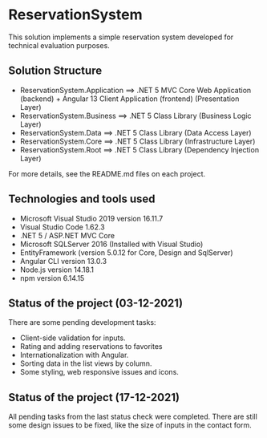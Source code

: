 ﻿# ReservationSystem

This solution implements a simple reservation system developed for technical evaluation purposes.

## Solution Structure

* ReservationSystem.Application ==> .NET 5 MVC Core Web Application (backend) + Angular 13 Client Application (frontend) (Presentation Layer)
* ReservationSystem.Business ==> .NET 5 Class Library (Business Logic Layer)
* ReservationSystem.Data ==> .NET 5 Class Library (Data Access Layer)
* ReservationSystem.Core ==> .NET 5 Class Library (Infrastructure Layer)
* ReservationSystem.Root ==> .NET 5 Class Library (Dependency Injection Layer)

For more details, see the README.md files on each project.


## Technologies and tools used
* Microsoft Visual Studio 2019 version 16.11.7
* Visual Studio Code 1.62.3
* .NET 5 / ASP.NET MVC Core
* Microsoft SQLServer 2016 (Installed with Visual Studio)
* EntityFramework (version 5.0.12 for Core, Design and SqlServer)
* Angular CLI version 13.0.3
* Node.js version 14.18.1
* npm version 6.14.15

## Status of the project (03-12-2021)
There are some pending development tasks:
* Client-side validation for inputs.
* Rating and adding reservations to favorites
* Internationalization with Angular.
* Sorting data in the list views by column.
* Some styling, web responsive issues and icons.
## Status of the project (17-12-2021)
All pending tasks from the last status check were completed.
There are still some design issues to be fixed, like the size of inputs in the contact form.
